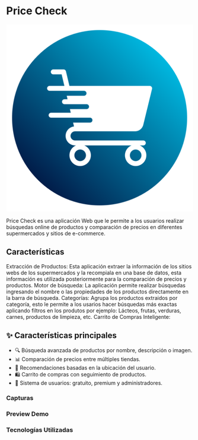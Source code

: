# Price Check
![Logo](./assets/logo_priceCheck.png)

Price Check es una aplicación Web que le permite a los usuarios realizar búsquedas online de productos y comparación de precios en diferentes supermercados y sitios de e-commerce. 

## Características
Extracción de Productos: Esta aplicación extraer la información de los sitios webs de los supermercados y la recompiala en una base de datos, esta información es utilizada posteriormente para la comparación de precios y productos. 
Motor de búsqueda: La aplicación permite realizar búsquedas ingresando el nombre o las propiedades de los productos  directamente en la barra de búsqueda.
Categorías: Agrupa los productos extraidos por categoría, esto le permite a los usarios hacer búsquedas más exactas aplicando filtros en los produtos por ejemplo:
Lácteos, frutas, verduras, carnes, productos de limpieza, etc.
Carrito de Compras Inteligente: 

## ✨ Características principales
- 🔍 Búsqueda avanzada de productos por nombre, descripción o imagen.  
- 📊 Comparación de precios entre múltiples tiendas.  
- 📍 Recomendaciones basadas en la ubicación del usuario.  
- 🛍️ Carrito de compras con seguimiento de productos.  
- 👤 Sistema de usuarios: gratuito, premium y administradores.

### Capturas


### Preview Demo



### Tecnologías Utilizadas



### 


